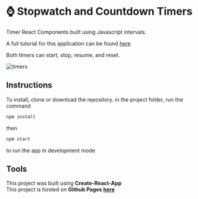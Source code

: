 # :watch: Stopwatch and Countdown Timers

Timer React Components built using Javascript intervals.

A full tutorial for this application can be found [here](https://medium.com/@peterjd42/building-timers-in-react-stopwatch-and-countdown-bc06486560a2)

Both timers can start, stop, resume, and reset.

![timers](http://www.peterdurham.site/images/site-images/projects/timers.jpg)

## Instructions

To install, clone or download the repository.
in the project folder, run the command

```javascript
npm install
```

then

```javascript
npm start
```

to run the app in development mode

## Tools

This project was built using **Create-React-App**  
This project is hosted on **Github Pages [here](https://peterdurham.github.io/timers-demo/)**
